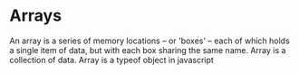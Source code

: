 # Arrays
An array is a series of memory locations – or 'boxes' – each of which holds a single item of data, but with each box sharing the same name. 
Array is a collection of data.
Array is a typeof object in javascript
